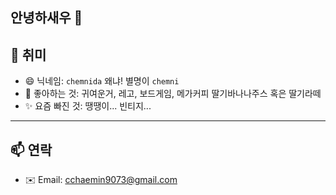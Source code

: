 ## 안녕하새우 👋

<!--
**chemnida/chemnida** is a ✨ _special_ ✨ repository because its `README.md` (this file) appears on your GitHub profile.

Here are some ideas to get you started:

- 🔭 I’m currently working on ...
- 🌱 I’m currently learning ...
- 👯 I’m looking to collaborate on ...
- 🤔 I’m looking for help with ...
- 💬 Ask me about ...
- 📫 How to reach me: ...
- 😄 Pronouns: ...
- ⚡ Fun fact: ...
-->

## 🌈 취미

- 😄 닉네임: `chemnida` 왜냐! 별명이  `chemni`
- 🧸 좋아하는 것: 귀여운거, 레고, 보드게임, 메가커피 딸기바나나주스 혹은 딸기라떼
- ✨ 요즘 빠진 것: 땡땡이... 빈티지...

---

## 📫 연락

- ✉️ Email: cchaemin9073@gmail.com

